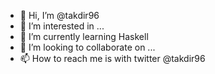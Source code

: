 - 👋 Hi, I’m @takdir96
- 👀 I’m interested in ...
- 🌱 I’m currently learning Haskell
- 💞️ I’m looking to collaborate on ...
- 📫 How to reach me is with twitter @takdir96

<!---
takdir96/takdir96 is a ✨ special ✨ repository because its `README.md` (this file) appears on your GitHub profile.
You can click the Preview link to take a look at your changes.
--->
